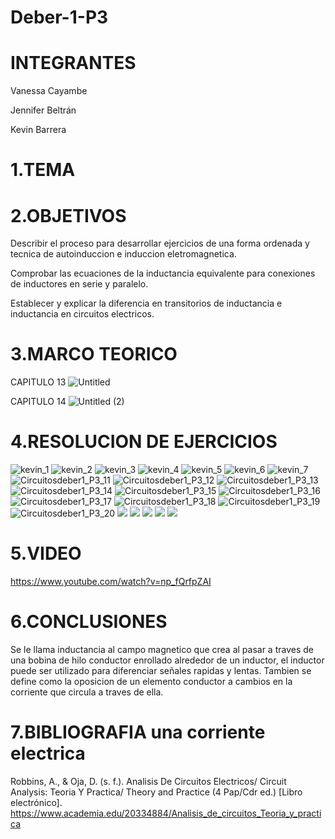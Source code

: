 # Deber-1-P3
# INTEGRANTES

Vanessa Cayambe

Jennifer Beltrán

Kevin Barrera
# 1.TEMA
# 2.OBJETIVOS
Describir el proceso para desarrollar ejercicios de una forma ordenada y tecnica de autoinduccion e induccion eletromagnetica.

Comprobar las ecuaciones de la inductancia equivalente para conexiones de inductores en serie y paralelo.

Establecer y explicar la diferencia en transitorios de inductancia e inductancia en circuitos electricos.

# 3.MARCO TEORICO

CAPITULO 13
![Untitled](https://user-images.githubusercontent.com/84421020/130650831-3c0afa1c-5d2e-4cc6-bf53-72d0d1ae73c0.jpg)

CAPITULO 14
![Untitled (2)](https://user-images.githubusercontent.com/84421020/130654123-ccfab022-6441-48c6-96cf-6a206792700f.jpg)

# 4.RESOLUCION DE EJERCICIOS
![kevin_1](https://user-images.githubusercontent.com/84421020/130638560-d621a5a3-3e0e-4965-b674-30e7cd1d0689.jpg)
![kevin_2](https://user-images.githubusercontent.com/84421020/130638587-ee8affc4-58a5-4c80-8361-7d4db17b66a4.jpg)
![kevin_3](https://user-images.githubusercontent.com/84421020/130638629-059177e6-21ec-400d-868a-a68923b90b9e.jpg)
![kevin_4](https://user-images.githubusercontent.com/84421020/130638654-77fedfa9-55b7-4f18-9d29-70baeae1875e.jpg)
![kevin_5](https://user-images.githubusercontent.com/84421020/130638687-896cc781-d320-442b-96bd-ee9920a19a12.jpg)
![kevin_6](https://user-images.githubusercontent.com/84421020/130638740-57f909b9-d1b2-4980-89e8-22505b99c5fd.jpg)
![kevin_7](https://user-images.githubusercontent.com/84421020/130638802-99177640-072d-4ec5-9c1d-4c9001c4c488.jpg)
![Circuitosdeber1_P3_11](https://user-images.githubusercontent.com/84421370/130549778-3fdff29b-f2c6-4220-b230-89b224902c85.jpg)
![Circuitosdeber1_P3_12](https://user-images.githubusercontent.com/84421370/130549832-84db0c66-fb51-4efd-9611-b88a88f823d5.jpg)
![Circuitosdeber1_P3_13](https://user-images.githubusercontent.com/84421370/130549848-8c78b85d-5df2-453c-a542-63314b5469f8.jpg)
![Circuitosdeber1_P3_14](https://user-images.githubusercontent.com/84421370/130549861-f541d201-ed2e-400a-8d4c-51ed346f591f.jpg)
![Circuitosdeber1_P3_15](https://user-images.githubusercontent.com/84421370/130549872-8759f1c2-eb5b-442b-945a-c39c22b2b479.jpg)
![Circuitosdeber1_P3_16](https://user-images.githubusercontent.com/84421370/130549883-c9b1c2a7-c9dd-4410-82f8-66a5cd9407e9.jpg)
![Circuitosdeber1_P3_17](https://user-images.githubusercontent.com/84421370/130549891-6f3408c5-a967-41ca-9e0a-ce09f3558f4e.jpg)
![Circuitosdeber1_P3_18](https://user-images.githubusercontent.com/84421370/130549895-ec67bf64-45bf-4292-aca8-61102c615c7d.jpg)
![Circuitosdeber1_P3_19](https://user-images.githubusercontent.com/84421370/130549903-cfb46765-4591-408c-877d-76b8b8b841e1.jpg)
![Circuitosdeber1_P3_20](https://user-images.githubusercontent.com/84421370/130549911-fb406e00-e1c7-43f8-9497-8475eb6bbe72.jpg)
![](https://github.com/Kevinsan21/pictures-deber-1P3/blob/main/Capitulo%2014_page-0001.jpg)
![](https://github.com/Kevinsan21/pictures-deber-1P3/blob/main/Capitulo%2014_page-0002.jpg)
![](https://github.com/Kevinsan21/pictures-deber-1P3/blob/main/Capitulo%2014_page-0003.jpg)
![](https://github.com/Kevinsan21/pictures-deber-1P3/blob/main/Capitulo%2014_page-0004.jpg)
![](https://github.com/Kevinsan21/pictures-deber-1P3/blob/main/Capitulo%2014_page-0005.jpg)

# 5.VIDEO
https://www.youtube.com/watch?v=np_fQrfpZAI
# 6.CONCLUSIONES
Se le llama inductancia al campo magnetico que crea  al pasar a traves de una bobina de hilo conductor enrollado  alrededor de un inductor, el inductor puede ser utilizado para diferenciar señales rapidas y lentas.
Tambien se define como la oposicion de un elemento conductor a cambios en la corriente que circula a traves de ella.
# 7.BIBLIOGRAFIA una corriente electrica 
Robbins, A., & Oja, D. (s. f.). Analisis De Circuitos Electricos/ Circuit Analysis: Teoria Y Practica/ Theory and Practice (4 Pap/Cdr ed.) [Libro electrónico]. https://www.academia.edu/20334884/Analisis_de_circuitos_Teoria_y_practica
